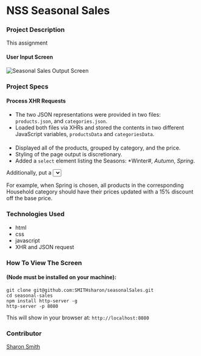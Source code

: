 # NSS Seasonal Sales

### Project Description 
This assignment 
#### User Input Screen
![Seasonal Sales Output Screen](https:......png)




### Project Specs
#### Process XHR Requests
- The two JSON representations were provided in two files: `products.json`, and `categories.json`. 
- Loaded both files via XHRs and stored the contents in two different JavaScript variables, `productsData` and `categoriesData`.

####
- Displayed all of the products, grouped by category, and the price.
- Styling of the page output is discretionary. 
- Added a `select` element listing the Seasons: *Winter#, *Autumn*, *Spring*.

 Additionally, put a <select> element at the top of the page that contains all possible values of the season_discount key in the categories file. As soon as you select one of the seasons, all prices on the page should immediately be discounted by the corresponding percentage.

For example, when Spring is chosen, all products in the corresponding Household category should have their prices updated with a 15% discount off the base price.






### Technologies Used
- html
- css
- javascript
- XHR and JSON request


### How To View The Screen 
#### (Node must be installed on your machine):
```
git clone git@github.com:SMITHsharon/seasonalSales.git
cd seasonal-sales
npm install http-server -g
http-server -p 8080
```

This will show in your browser at: `http://localhost:8080`

### Contributor
[Sharon Smith](https://github.com/SMITHsharon)


